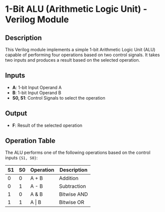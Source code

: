 # 1-Bit ALU (Arithmetic Logic Unit) - Verilog Module

## Description

This Verilog module implements a simple 1-bit Arithmetic Logic Unit (ALU) capable of performing four operations based on two control signals. It takes two inputs and produces a result based on the selected operation.

## Inputs

- **A**: 1-bit Input Operand A  
- **B**: 1-bit Input Operand B  
- **S0, S1**: Control Signals to select the operation

## Output

- **F**: Result of the selected operation

## Operation Table

The ALU performs one of the following operations based on the control inputs `{S1, S0}`:

| S1 | S0 | Operation | Description     |
|----|----|-----------|-----------------|
| 0  | 0  | A + B     | Addition        |
| 0  | 1  | A - B     | Subtraction     |
| 1  | 0  | A & B     | Bitwise AND     |
| 1  | 1  | A \| B    | Bitwise OR      |

